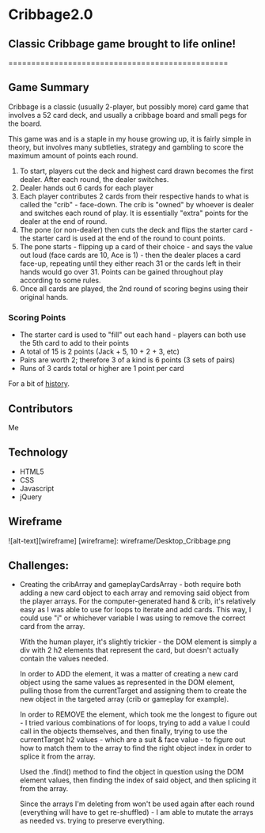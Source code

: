 # Cribbage2.0
## Classic Cribbage game brought to life online!
================================================

## Game Summary

Cribbage is a classic (usually 2-player, but possibly more) card game that involves a 52 card deck, and usually a cribbage board and small pegs for the board.

This game was and is a staple in my house growing up, it is fairly simple in theory, but involves many subtleties, strategy and gambling to score the maximum amount of points each round. 

1. To start, players cut the deck and highest card drawn becomes the first dealer. After each round, the dealer switches.
2. Dealer hands out 6 cards for each player
3. Each player contributes 2 cards from their respective hands to what is called the "crib" - face-down. The crib is "owned" by whoever is dealer and switches each round of play. It is essentially "extra" points for the dealer at the end of round.
4. The pone (or non-dealer) then cuts the deck and flips the starter card - the starter card is used at the end of the round to count points.
5. The pone starts - flipping up a card of their choice - and says the value out loud (face cards are 10, Ace is 1) - then the dealer places a card face-up, repeating until they either reach 31 or the cards left in their hands would go over 31. Points can be gained throughout play according to some rules.
6. Once all cards are played, the 2nd round of scoring begins using their original hands. 

### Scoring Points
* The starter card is used to "fill" out each hand - players can both use the 5th card to add to their points
* A total of 15 is 2 points (Jack + 5, 10 + 2 + 3, etc)
* Pairs are worth 2; therefore 3 of a kind is 6 points (3 sets of pairs)
* Runs of 3 cards total or higher are 1 point per card


For a bit of [history](https://en.wikipedia.org/wiki/Cribbage).

## Contributors
Me

## Technology
* HTML5
* CSS
* Javascript
* jQuery

## Wireframe

![alt-text][wireframe]
[wireframe]: wireframe/Desktop_Cribbage.png

## Challenges:
- Creating the cribArray and gameplayCardsArray - both require both adding a new card object to each array and removing said object from the player arrays. For the computer-generated hand & crib, it's relatively easy as I was able to use for loops to iterate and add cards. This way, I could use "i" or whichever variable I was using to remove the correct card from the array.
    
    With the human player, it's slightly trickier - the DOM element is simply a div with 2 h2 elements that represent the card, but doesn't actually contain the values needed. 

    In order to ADD the element, it was a matter of creating a new card object using the same values as represented in the DOM element, pulling those from the currentTarget and assigning them to create the new object in the targeted array (crib or gameplay for example).

    In order to REMOVE the element, which took me the longest to figure out - I tried various combinations of for loops, trying to add a value I could call in the objects themselves, and then finally, trying to use the currentTarget h2 values - which are a suit & face value - to figure out how to match them to the array to find the right object index in order to splice it from the array. 

    Used the .find() method to find the object in question using the DOM element values, then finding the index of said object, and then splicing it from the array. 

    Since the arrays I'm deleting from won't be used again after each round (everything will have to get re-shuffled) - I am able to mutate the arrays as needed vs. trying to preserve everything. 
